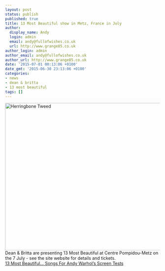 ```yaml
---
layout: post
status: publish
published: true
title: 13 Most Beautiful show in Metz, France in July
author:
  display_name: Andy
  login: admin
  email: andy@fullofwishes.co.uk
  url: http://www.grange85.co.uk
author_login: admin
author_email: andy@fullofwishes.co.uk
author_url: http://www.grange85.co.uk
date: '2015-07-01 00:13:06 +0100'
date_gmt: '2015-06-30 23:13:06 +0100'
categories:
- news
- dean & britta
- 13 most beautiful
tags: []
---
```

<p><a href="https://www.flickr.com/photos/grange85/4845185642" title="Herringbone Tweed by Andy Aldridge, on Flickr"><img class="aligncenter" src="https://c1.staticflickr.com/5/4154/4845185642_6cd4ce4693_z.jpg" width="640" height="480" alt="Herringbone Tweed"></a><br />
Dean & Britta are presenting <span class="removed_link" title="https://db.fullofwishes.co.uk/dean-and-britta/shows/2015-07-07-centre-pompidou-metz-france.html">13 Most Beautiful at Centre Pompidou-Metz on the 7 July</span> - see the site website for details and tickets.<br />
<a href="http://www.centrepompidou-metz.fr/en/13-most-beautiful-songs-andy-warhol-s-screen-tests">13 Most Beautiful… Songs For Andy Warhol’s Screen Tests</a></p>
